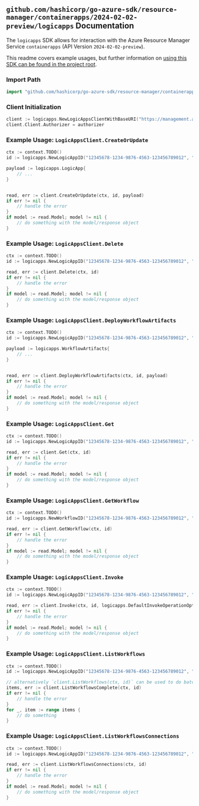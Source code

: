 
## `github.com/hashicorp/go-azure-sdk/resource-manager/containerapps/2024-02-02-preview/logicapps` Documentation

The `logicapps` SDK allows for interaction with the Azure Resource Manager Service `containerapps` (API Version `2024-02-02-preview`).

This readme covers example usages, but further information on [using this SDK can be found in the project root](https://github.com/hashicorp/go-azure-sdk/tree/main/docs).

### Import Path

```go
import "github.com/hashicorp/go-azure-sdk/resource-manager/containerapps/2024-02-02-preview/logicapps"
```


### Client Initialization

```go
client := logicapps.NewLogicAppsClientWithBaseURI("https://management.azure.com")
client.Client.Authorizer = authorizer
```


### Example Usage: `LogicAppsClient.CreateOrUpdate`

```go
ctx := context.TODO()
id := logicapps.NewLogicAppID("12345678-1234-9876-4563-123456789012", "example-resource-group", "containerAppValue", "logicAppValue")

payload := logicapps.LogicApp{
	// ...
}


read, err := client.CreateOrUpdate(ctx, id, payload)
if err != nil {
	// handle the error
}
if model := read.Model; model != nil {
	// do something with the model/response object
}
```


### Example Usage: `LogicAppsClient.Delete`

```go
ctx := context.TODO()
id := logicapps.NewLogicAppID("12345678-1234-9876-4563-123456789012", "example-resource-group", "containerAppValue", "logicAppValue")

read, err := client.Delete(ctx, id)
if err != nil {
	// handle the error
}
if model := read.Model; model != nil {
	// do something with the model/response object
}
```


### Example Usage: `LogicAppsClient.DeployWorkflowArtifacts`

```go
ctx := context.TODO()
id := logicapps.NewLogicAppID("12345678-1234-9876-4563-123456789012", "example-resource-group", "containerAppValue", "logicAppValue")

payload := logicapps.WorkflowArtifacts{
	// ...
}


read, err := client.DeployWorkflowArtifacts(ctx, id, payload)
if err != nil {
	// handle the error
}
if model := read.Model; model != nil {
	// do something with the model/response object
}
```


### Example Usage: `LogicAppsClient.Get`

```go
ctx := context.TODO()
id := logicapps.NewLogicAppID("12345678-1234-9876-4563-123456789012", "example-resource-group", "containerAppValue", "logicAppValue")

read, err := client.Get(ctx, id)
if err != nil {
	// handle the error
}
if model := read.Model; model != nil {
	// do something with the model/response object
}
```


### Example Usage: `LogicAppsClient.GetWorkflow`

```go
ctx := context.TODO()
id := logicapps.NewWorkflowID("12345678-1234-9876-4563-123456789012", "example-resource-group", "containerAppValue", "logicAppValue", "workflowValue")

read, err := client.GetWorkflow(ctx, id)
if err != nil {
	// handle the error
}
if model := read.Model; model != nil {
	// do something with the model/response object
}
```


### Example Usage: `LogicAppsClient.Invoke`

```go
ctx := context.TODO()
id := logicapps.NewLogicAppID("12345678-1234-9876-4563-123456789012", "example-resource-group", "containerAppValue", "logicAppValue")

read, err := client.Invoke(ctx, id, logicapps.DefaultInvokeOperationOptions())
if err != nil {
	// handle the error
}
if model := read.Model; model != nil {
	// do something with the model/response object
}
```


### Example Usage: `LogicAppsClient.ListWorkflows`

```go
ctx := context.TODO()
id := logicapps.NewLogicAppID("12345678-1234-9876-4563-123456789012", "example-resource-group", "containerAppValue", "logicAppValue")

// alternatively `client.ListWorkflows(ctx, id)` can be used to do batched pagination
items, err := client.ListWorkflowsComplete(ctx, id)
if err != nil {
	// handle the error
}
for _, item := range items {
	// do something
}
```


### Example Usage: `LogicAppsClient.ListWorkflowsConnections`

```go
ctx := context.TODO()
id := logicapps.NewLogicAppID("12345678-1234-9876-4563-123456789012", "example-resource-group", "containerAppValue", "logicAppValue")

read, err := client.ListWorkflowsConnections(ctx, id)
if err != nil {
	// handle the error
}
if model := read.Model; model != nil {
	// do something with the model/response object
}
```
